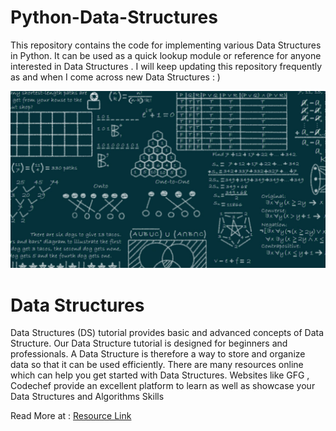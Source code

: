 # Python-Data-Structures
This repository contains the code for implementing various Data Structures in Python. It can be used as a quick lookup module or reference for anyone interested in Data Structures . I will keep updating this repository frequently as and when I come across new Data Structures : )

<p align="center">
  <img src="images/dsa.jpeg" />
 </p>

# Data Structures
Data Structures (DS) tutorial provides basic and advanced concepts of Data Structure. Our Data Structure tutorial is designed for beginners and professionals.
A Data Structure is therefore a way to store and organize data so that it can be used efficiently. There are many resources online which can help you get started with Data Structures. Websites like GFG , Codechef provide an excellent platform to learn as well as showcase your Data Structures and Algorithms Skills

Read More at : [Resource Link](https://www.javatpoint.com/data-structure-tutorial#:~:text=Data%20Structure%20is%20a%20way,%2C%20Sorting%2C%20Programs%2C%20etc)
